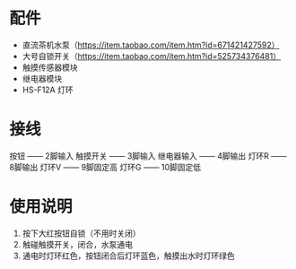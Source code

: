 # 配件

- 直流茶机水泵（https://item.taobao.com/item.htm?id=671421427592）
- 大号自锁开关（https://item.taobao.com/item.htm?id=525734376481）
- 触摸传感器模块
- 继电器模块
- HS-F12A 灯环

# 接线

按钮 —— 2脚输入
触摸开关  —— 3脚输入
继电器输入  —— 4脚输出
灯环R —— 8脚输出
灯环V —— 9脚固定高
灯环G —— 10脚固定低

# 使用说明

1. 按下大红按钮自锁（不用时关闭）
2. 触碰触摸开关，闭合，水泵通电
3. 通电时灯环红色，按钮闭合后灯环蓝色，触摸出水时灯环绿色